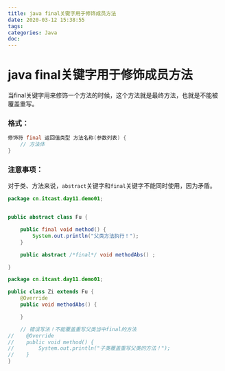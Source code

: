 ```yaml
---
title: java final关键字用于修饰成员方法
date: 2020-03-12 15:38:55
tags:
categories: Java
doc:
---
```


# java final关键字用于修饰成员方法

当final关键字用来修饰一个方法的时候，这个方法就是最终方法，也就是不能被覆盖重写。

### 格式：

```java
修饰符 final 返回值类型 方法名称(参数列表) {
    // 方法体
}
```



### 注意事项：

对于类、方法来说，`abstract`关键字和`final`关键字不能同时使用，因为矛盾。

```java
package cn.itcast.day11.demo01;


public abstract class Fu {

    public final void method() {
        System.out.println("父类方法执行！");
    }

    public abstract /*final*/ void methodAbs() ;

}

```

```java
package cn.itcast.day11.demo01;

public class Zi extends Fu {
    @Override
    public void methodAbs() {

    }

    // 错误写法！不能覆盖重写父类当中final的方法
//    @Override
//    public void method() {
//        System.out.println("子类覆盖重写父类的方法！");
//    }
}

```

